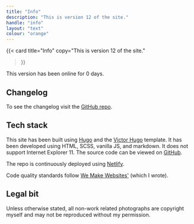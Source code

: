 ```yaml
---
title: "Info"
description: "This is version 12 of the site."
handle: "info"
layout: "text"
colour: "orange"
---
```


{{<
  card
  title="Info"
  copy="This is version 12 of the site."
>}}

This version has been online for <span data-launch="2019-11-16" js-counter="number">0</span> days.

## Changelog

To see the changelog visit the [GitHub repo](https://github.com/csbrightside/craigbaldwin.com/blob/master/CHANGELOG.md).

## Tech stack

This site has been built using [Hugo](https://gohugo.io/) and the [Victor Hugo](https://github.com/netlify-templates/victor-hugo) template. It has been developed using HTML, SCSS, vanilla JS, and markdown. It does not support Internet Explorer 11. The source code can be viewed on [GitHub](https://github.com/csbrightside/craigbaldwin.com).

The repo is continuously deployed using [Netlify](https://www.netlify.com/).

Code quality standards follow [We Make Websites'](https://github.com/we-make-websites/wmw-coding-guidelines) (which I wrote).

## Legal bit

Unless otherwise stated, all non-work related photographs are copyright myself and may not be reproduced without my permission.
